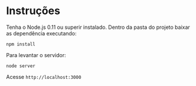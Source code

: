 # Instruções

Tenha o Node.js 0.11 ou superir instalado.
Dentro da pasta do projeto baixar as dependência executando: 
```
npm install
```

Para levantar o servidor:

```
node server
```

Acesse `http://localhost:3000`